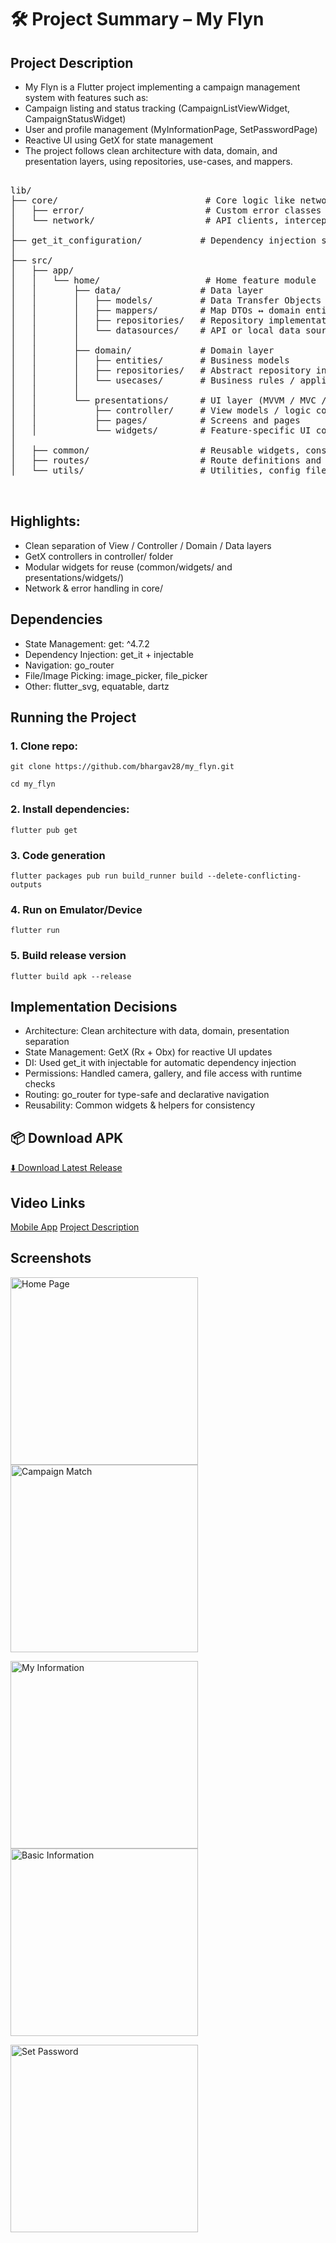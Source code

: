 #  🛠️ Project Summary – My Flyn
## Project Description

 - My Flyn is a Flutter project implementing a campaign management system with features such as:
 - Campaign listing and status tracking (CampaignListViewWidget, CampaignStatusWidget)
 - User and profile management (MyInformationPage, SetPasswordPage)
 - Reactive UI using GetX for state management
 - The project follows clean architecture with data, domain, and presentation layers, using repositories, use-cases, and mappers.

<pre>

lib/
├── core/                            # Core logic like networking and error handling
│   ├── error/                       # Custom error classes and handlers
│   └── network/                     # API clients, interceptors, etc.
│
├── get_it_configuration/           # Dependency injection setup using get_it
│
├── src/
│   ├── app/
│   │   └── home/                    # Home feature module
│   │       ├── data/               # Data layer
│   │       │   ├── models/         # Data Transfer Objects (DTOs)
│   │       │   ├── mappers/        # Map DTOs ↔ domain entities
│   │       │   ├── repositories/   # Repository implementations
│   │       │   └── datasources/    # API or local data source logic
│   │       │
│   │       ├── domain/             # Domain layer
│   │       │   ├── entities/       # Business models
│   │       │   ├── repositories/   # Abstract repository interfaces
│   │       │   └── usecases/       # Business rules / application logic
│   │       │
│   │       └── presentations/      # UI layer (MVVM / MVC / Clean UI)
│   │           ├── controller/     # View models / logic controllers
│   │           ├── pages/          # Screens and pages
│   │           └── widgets/        # Feature-specific UI components
│
│   ├── common/                     # Reusable widgets, constants, themes, etc.
│   ├── routes/                     # Route definitions and navigation logic
│   └── utils/                      # Utilities, config files, mock data, etc.


</pre>



## Highlights:
 - Clean separation of View / Controller / Domain / Data layers
 - GetX controllers in controller/ folder
 - Modular widgets for reuse (common/widgets/ and presentations/widgets/)
 - Network & error handling in core/


## Dependencies

 - State Management: get: ^4.7.2
 - Dependency Injection: get_it + injectable
 - Navigation: go_router
 - File/Image Picking: image_picker, file_picker
 - Other: flutter_svg, equatable, dartz



## Running the Project
### 1. Clone repo:

    git clone https://github.com/bhargav28/my_flyn.git
  
    cd my_flyn

### 2. Install dependencies:

    flutter pub get

### 3. Code generation

    flutter packages pub run build_runner build --delete-conflicting-outputs

### 4. Run on Emulator/Device

    flutter run

### 5. Build release version

    flutter build apk --release


## Implementation Decisions

 - Architecture: Clean architecture with data, domain, presentation separation
 - State Management: GetX (Rx + Obx) for reactive UI updates
 - DI: Used get_it with injectable for automatic dependency injection
 - Permissions: Handled camera, gallery, and file access with runtime checks
 - Routing: go_router for type-safe and declarative navigation
 - Reusability: Common widgets & helpers for consistency


## 📦 Download APK 
[⬇️ Download Latest Release](https://github.com/bhargav28/my_flyn/releases/tag/v1.0.0)

## Video Links
[Mobile App](https://github.com/bhargav28/my_flyn/releases/tag/video)
[Project Description](https://github.com/bhargav28/my_flyn/releases/tag/video)


## Screenshots

<img src="screenshot/a.png" alt="Home Page" width="300"/>       <img src="screenshot/b.png" alt="Campaign Match" width="300"/>

<img src="screenshot/c.png" alt="My Information" width="300"/>       <img src="screenshot/d.png" alt="Basic Information" width="300"/>

<img src="screenshot/e.png" alt="Set Password" width="300"/>
